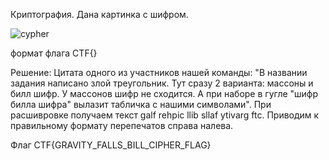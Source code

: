 Криптография. Дана картинка с шифром.

![cypher](https://github.com/s1bbii/ural-cybershit-2024-writeup/blob/master/%D0%BE%D1%82%D0%B1%D0%BE%D1%80%D0%BE%D1%87%D0%BD%D1%8B%D0%B5/cypher.png)

формат флага CTF{}

Решение: Цитата одного из участников нашей команды: "В названии задания написано злой треугольник. Тут сразу 2 варианта: массоны и билл шифр. У массонов шифр не сходится. А при наборе в гугле "шифр билла шифра" вылазит табличка с нашими символами". При расшивровке получаем текст 
galf rehpic llib sllaf ytivarg ftc. Приводим к правильному формату перепечатов справа налева.

Флаг CTF{GRAVITY_FALLS_BILL_CIPHER_FLAG}
